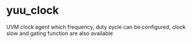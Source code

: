 # yuu_clock
UVM clock agent which frequency, duty cycle can be configured, clock slow and gating function are also available
